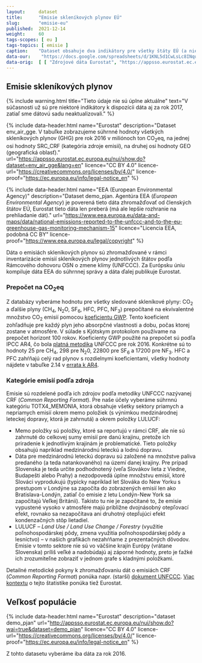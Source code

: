 ```yaml
---
layout:     dataset
title:      "Emisie skleníkových plynov EÚ"
slug:       "emisie-eu"
published:  2021-12-14
weight:     60
tags-scopes: [ eu ]
tags-topics: [ emisie ]
caption:    "Dataset obsahuje dva indikátory pre všetky štáty EÚ (a niektoré ďalšie štáty): veľkosť populácie k 1.1.2016 a emisie skleníkových plynov (CO<sub>2</sub>, N<sub>2</sub>O, CH<sub>4</sub>, HFC, PFC, SF<sub>6</sub>, NF<sub>3</sub> a prepočet na tony CO<sub>2</sub>eq) za rok 2016."
data-our:    "https://docs.google.com/spreadsheets/d/1KNL5d1CwLsLc8INquN7z5ABdr52APEsDjEsUcYGh_Mk/edit#gid=979818322"
data-orig:  [ [ "Zdrojové dáta Eurostat", "https://appsso.eurostat.ec.europa.eu/nui/show.do?dataset=env_air_gge&lang=en" ] ]
---
```


## Emisie skleníkových plynov

{% include warning.html
    title="Tieto údaje nie sú úplne aktuálne"
    text="V súčasnosti už sú pre niektoré indikátory k dispozícii dáta aj za rok 2017, zatiaľ sme dátovú sadu neaktualizovali."
%}

{% include data-header.html
    name="Eurostat"
    description="Dataset env_air_gge. V tabuľke zobrazujeme súhrnné hodnoty všetkých <glossary id='antropogennisklenikoveplyny'>skleníkových plynov (GHG)</glossary> pre rok 2016 v miliónoch ton <glossary id='co2eq'>CO<sub>2</sub>eq</glossary>, na jednej osi hodnoty SRC_CRF (kategória zdroje emisií), na druhej osi hodnoty GEO (geografická oblasť)."
    url="https://appsso.eurostat.ec.europa.eu/nui/show.do?dataset=env_air_gge&lang=en"
    licence="CC BY 4.0"
    licence-url="https://creativecommons.org/licenses/by/4.0/"
    licence-proof="https://ec.europa.eu/info/legal-notice_en"
%}

{% include data-header.html
    name="EEA (European Environmental Agency)"
    description="Dataset demo_pjan. Agentúra EEA (_European Environmental Agency_) je poverená tieto dáta zhromažďovať od členských štátov EÚ, Eurostat tieto dáta len preberá (má ale lepšie rozhranie na prehliadanie dát)."
    url="https://www.eea.europa.eu/data-and-maps/data/national-emissions-reported-to-the-unfccc-and-to-the-eu-greenhouse-gas-monitoring-mechanism-15"
    licence="Licencia EEA, podobná CC BY"
    licence-proof="https://www.eea.europa.eu/legal/copyright"
%}

Dáta o emisiách skleníkových plynov sú zhromažďované v rámci inventarizácie emisií skleníkových plynov jednotlivých štátov podľa Rámcového dohovoru OSN o zmene klímy (UNFCCC). Za Európsku úniu kompiluje dáta EEA do súhrnnej správy a dáta ďalej publikuje Eurostat.

### Prepočet na <glossary id='co2eq'>CO<sub>2</sub>eq</glossary>

Z databázy vyberáme hodnotu pre všetky sledované skleníkové plyny: CO<sub>2</sub> a ďalšie plyny (CH<sub>4</sub>, N<sub>2</sub>O, SF<sub>6</sub>, HFC, PFC, NF<sub>3</sub>) prepočítané na ekvivalentné množstvo CO<sub>2</sub> emisií pomocou [koeficientu GWP](https://en.wikipedia.org/wiki/Global_warming_potential#Values). Tento koeficient zohľadňuje pre každý plyn jeho absorpčné vlastnosti a dobu, počas ktorej zostane v atmosfére. V súlade s Kjótskym protokolom používame na prepočet horizont 100 rokov. Koeficienty GWP použité na prepočet sú podľa IPCC AR4, čo bola [platná metodika](https://unfccc.int/process-and-meetings/transparency-and-reporting/methods-for-climate-change-transparency/common-metrics) UNFCCC pre rok 2016. Konkrétne sú to hodnoty 25 pre CH<sub>4</sub>, 298 pre N<sub>2</sub>0, 22800 pre SF<sub>6</sub> a 17200 pre NF<sub>3</sub>. HFC a PFC zahŕňajú celý rad plynov s rozdielnymi koeficientami, všetky hodnoty nájdete v tabuľke 2.14 v [errata k AR4](https://www.ipcc.ch/site/assets/uploads/2018/05/ar4-wg1-errata.pdf).

### Kategórie emisií podľa zdroja

Emisie sú rozdelené podľa ich zdrojov podľa metodiky UNFCCC nazývanej CRF (_Common Reporting Format_). Pre naše účely vyberáme súhrnnú kategóriu TOTX4_MEMONIA, ktorá obsahuje všetky sektory priamych a nepriamych emisií okrem memo položiek (s výnimkou medzinárodnej leteckej dopravy, ktorá je zahrnutá) a okrem položky LULUCF:

* Memo položky sú položky, ktoré sa reportujú v rámci CRF, ale nie sú zahrnuté do celkovej sumy emisií pre danú krajinu, pretože ich priradenie k jednotlivým krajinám je problematické. Tieto položky obsahujú napríklad medzinárodnú leteckú a lodnú dopravu.
* Dáta pre medzinárodnú leteckú dopravu sú založené na množstve paliva predaného (a teda natankovaného) na území danej krajiny. Pre prípad Slovenska je teda určite podhodnotený (veľa Slovákov lieta z Viedne, Budapešti alebo Prahy) a nezodpovedá úplne množstvu emisií, ktoré Slováci vyprodukujú (typicky napríklad let Slováka do New Yorku s prestupom v Londýne sa započíta do zobrazených emisií len ako Bratislava-Londýn, zatiaľ čo emisie z letu Londýn-New York sa započítajú Veľkej Británii). Takisto tu nie je započítané to, že emisie vypustené vysoko v atmosfére majú približne dvojnásobný otepľovací efekt, rovnako sa nezapočítava ani druhotný otepľujúci efekt kondenzačných stôp lietadiel.
* LULUCF – _Land Use / Land Use Change / Forestry_ (využitie poľnohospodárskej pôdy, zmena využitia poľnohospodárskej pôdy a lesníctvo) – v našich grafikách nezahŕňame z prezentačných dôvodov. Emisie v tomto sektore nie sú vo väčšine krajín Európy (vrátane Slovenska) príliš veľké a nadobúdajú aj záporné hodnoty, preto je ťažké ich zrozumiteľne zobraziť v jednom grafe s kladnými položkami.

Detailné metodické pokyny k zhromažďovaniu dát o emisiách CRF (_Common Reporting Format_) ponúka napr. (starší) [dokument UNFCCC](https://unfccc.int/resource/docs/cop5/07.pdf). [Viac kontextu](https://ec.europa.eu/eurostat/statistics-explained/index.php?title=Greenhouse_gas_emission_statistics&redirect=no#Trends_in_greenhouse_gas_emissions) o tejto štatistike ponúka tiež Eurostat.

## Veľkosť populácie

{% include data-header.html
    name="Eurostat"
    description="dataset demo_pjan"
    url="http://appsso.eurostat.ec.europa.eu/nui/show.do?wai=true&dataset=demo_pjan"
    licence="CC BY 4.0"
    licence-url="https://creativecommons.org/licenses/by/4.0/"
    licence-proof="https://ec.europa.eu/info/legal-notice_en"
%}

Z tohto datasetu vyberáme iba dáta za rok 2016.
